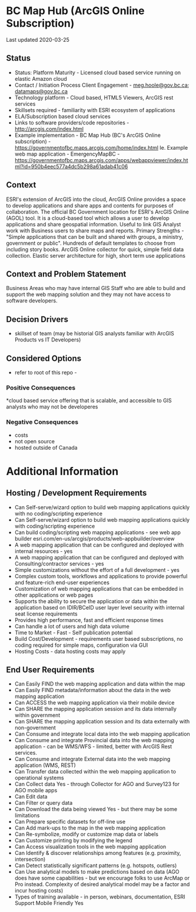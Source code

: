 # BC Map Hub (ArcGIS Online Subscription)

Last updated 2020-03-25

## Status

* Status: Platform Maturity - Licensed cloud based service running on elastic Amazon cloud
* Contact / Initiation Process	Client Engagement - meg.hoole@gov.bc.ca; datamaps@gov.bc.ca
* Technology platform - Cloud based, HTML5 Viewers, ArcGIS rest services
* Skillsets required - familiarity with ESRI ecosystem of applications
* ELA/Subscription based cloud services
* Links to software providers/code repositories - http://arcgis.com/index.html
* Example implementation - BC Map Hub (BC's ArcGIS Online subscription) -https://governmentofbc.maps.arcgis.com/home/index.html 
Ie. Example web map application - EmergencyMapBC - https://governmentofbc.maps.arcgis.com/apps/webappviewer/index.html?id=950b4eec577a4dc5b298a61adab41c06

## Context

ESRI's extension of ArcGIS into the cloud, ArcGIS Online provides a space to develop applications and share apps and contents for purposes of collaboration. The official BC Government location for ESRI's ArcGIS Online (AGOL) tool. It is a cloud-based tool which allows a user to develop applications and share geospatial information. Useful to link GIS Analyst work with Business users to share maps and reports. Primary Strengths -	"Simple applications that can be built and shared with groups, a ministry, government or public". Hundreds of default templates to choose from including story books. ArcGIS Online collector for quick, simple field data collection.
Elastic server architecture for high, short term use applications


## Context and Problem Statement

Business Areas who may have internal GIS Staff who are able to build and support the web mapping solution and they may not have access to software developers.

## Decision Drivers

* skillset of team (may be historial GIS analysts familiar with ArcGIS Products vs IT Developers)

## Considered Options

* refer to root of this repo - 


### Positive Consequences 

*cloud based service offering that is scalable, and accessible to GIS analysts who may not be developeres


### Negative Consequences 

* costs
* not open source
* hosted outside of Canada

# Additional Information

## Hosting / Development Requirements
* Can Self-serve/wizard option to build web mapping applications quickly with no coding/scripting experience
* Can Self-serve/wizard option to build web mapping applications quickly with coding/scripting experience
* Can build coding/scripting web mapping applications - see web app builder esri.com/en-us/arcgis/products/web-appbuilder/overview
* A web mapping application that can be configured and deployed with internal resources - yes
* A web mapping application that can be configured and deployed with Consulting/contractor services - yes
* Simple customizations without the effort of a full development - yes
* Complex custom tools, workflows and applications to provide powerful and feature-rich end-user experiences
* Customization of web mapping applications that can be embedded in other applications or web pages
* Supports the ability to secure the application or data within the application based on IDIR/BCeID user layer level security with internal seat license requirements
* Provides high performance, fast and efficient response times
* Can handle a lot of users and high data volume
* Time to Market - Fast - Self publication potential
* Build Cost/Development - requirements user based subscriptions, no coding required for simple maps, configuration via GUI
* Hosting Costs - data hosting costs may apply

## End User Requirements	
* Can Easily FIND the web mapping application and data within the map
* Can Easily FIND metadata/information about the data in the web mapping application 
* Can ACCESS the web mapping application via their mobile device
* Can SHARE the mapping application session and its data internally within government
* Can SHARE the mapping application session and its data externally with non-government 
* Can Consume and integrate local data into the web mapping application 
* Can Consume and integrate Provincial data into the web mapping application - can be WMS/WFS - limited, better with ArcGIS Rest services.
* Can Consume and integrate External data into the web mapping application (WMS, REST) 
* Can Transfer data collected within the web mapping application to operational systems 
* Can Collect data	Yes - through Collector for AGO and Survey123 for AGO mobile apps
* Can Edit data 
* Can Filter or query data 
* Can Download the data being viewed	Yes - but there may be some limitations
* Can Prepare specific datasets for off-line use 
* Can Add mark-ups to the map in the web mapping application 
* Can Re-symbolize, modify or customize map data or labels 
* Can Customize printing by modifying the legend	
* Can Access visualization tools in the web mapping application 
* Can Identify & discover relationships among features (e.g. proximity, intersection) 
* Can Detect statistically significant patterns (e.g. hotspots, outliers) 
* Can Use analytical models to make predictions based on data	(AGO does have some capabilities - but we encourage folks to use ArcMap or Pro instead.  Complexity of desired analytical model may be a factor and incur hosting costs)
* Types of training available - in person, webinars, documentation, ESRI Support
Mobile Friendly	Yes
